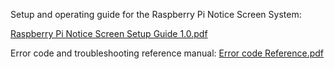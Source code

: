 Setup and operating guide for the Raspberry Pi Notice Screen System:

[Raspberry Pi Notice Screen Setup Guide 1.0.pdf](https://github.com/user-attachments/files/17271130/Raspberry.Pi.Notice.Screen.Setup.Guide.1.0.pdf)

Error code and troubleshooting reference manual:
[Error code Reference.pdf](https://github.com/user-attachments/files/17271131/Error.code.Reference.pdf)
